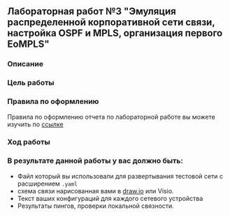 ## Лабораторная работ №3 "Эмуляция распределенной корпоративной сети связи, настройка OSPF и MPLS, организация первого EoMPLS"

### Описание

### Цель работы

### Правила по оформлению

Правила по оформлению отчета по лабораторной работе вы можете изучить по [ссылке](../reportdesign.md)

### Ход работы

### В результате данной работы у вас должно быть:

- Файл который вы использовали для развертывания тестовой сети с расширением `.yaml`
- схема связи нарисованная вами в [draw.io](https://app.diagrams.net) или Visio.
- Текст ваших конфигураций для каждого сетевого устройства
- Результаты пингов, проверки локальной связности.